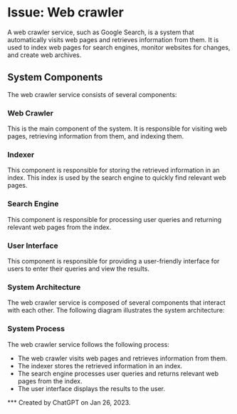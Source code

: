 # Issue: Web crawler
A web crawler service, such as Google Search, is a system that automatically visits web pages and retrieves information from them. It is used to index web pages for search engines, monitor websites for changes, and create web archives.

## System Components
The web crawler service consists of several components:

### Web Crawler
This is the main component of the system. It is responsible for visiting web pages, retrieving information from them, and indexing them.

### Indexer
This component is responsible for storing the retrieved information in an index. This index is used by the search engine to quickly find relevant web pages.

### Search Engine
This component is responsible for processing user queries and returning relevant web pages from the index.

### User Interface
This component is responsible for providing a user-friendly interface for users to enter their queries and view the results.

### System Architecture
The web crawler service is composed of several components that interact with each other. The following diagram illustrates the system architecture:

### System Process
The web crawler service follows the following process:

- The web crawler visits web pages and retrieves information from them.
- The indexer stores the retrieved information in an index.
- The search engine processes user queries and returns relevant web pages from the index.
- The user interface displays the results to the user.

*** Created by ChatGPT on Jan 26, 2023.